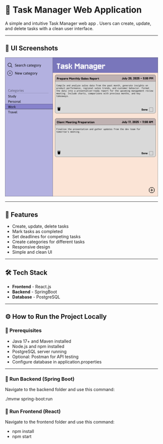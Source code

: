 # 📝 Task Manager Web Application

A simple and intuitive Task Manager web app . Users can create, update, and delete tasks with a clean user interface.

---

## 📸 UI Screenshots

![Screenshot](screenshots/taskmanager-home.jpg)

---

## 🚀 Features

- Create, update, delete tasks
- Mark tasks as completed
- Set deadlines for competing tasks
- Create categories for different tasks
- Responsive design
- Simple and clean UI

---

## 🛠 Tech Stack

- **Frontend** - React.js
- **Backend** - SpringBoot
- **Database** - PostgreSQL

---

## ⚙️ How to Run the Project Locally

### 🔹 Prerequisites

- Java 17+ and Maven installed
- Node.js and npm installed
- PostgreSQL server running
- Optional: Postman for API testing
- Configure database in application.properties
---

### 🔸 Run Backend (Spring Boot)

Navigate to the backend folder and use this command:

  ./mvnw spring-boot:run

### 🔸 Run Frontend (React)

Navigate to the frontend folder and use this command:

- npm install
- npm start
